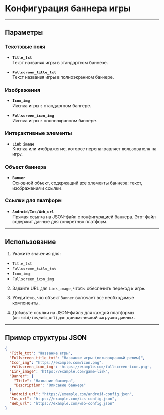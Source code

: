 #  Конфигурация баннера игры


---

## Параметры

### **Текстовые поля**
- **`Title_txt`**  
   Текст названия игры в стандартном баннере.

- **`Fullscreen_title_txt`**  
   Текст названия игры в полноэкранном баннере.

### **Изображения**
- **`Icon_img`**  
   Иконка игры в стандартном баннере.

- **`Fullscreen_icon_img`**  
   Иконка игры в полноэкранном баннере.

### **Интерактивные элементы**
- **`Link_image`**  
   Кнопка или изображение, которое перенаправляет пользователя на игру.

### **Объект баннера**
- **`Banner`**  
   Основной объект, содержащий все элементы баннера: текст, изображения и ссылки.

### **Ссылки для платформ**
- **`Android/Ios/Web_url`**  
   Прямая ссылка на JSON-файл с конфигурацией баннера. Этот файл содержит данные для конкретных платформ.

---

##  Использование
1.  Укажите значения для:
   - `Title_txt`
   - `Fullscreen_title_txt`
   - `Icon_img`
   - `Fullscreen_icon_img`

2. Задайте URL для `Link_image`, чтобы обеспечить переход к игре.

3. Убедитесь, что объект `Banner` включает все необходимые компоненты.

4. Добавьте ссылки на JSON-файлы для каждой платформы (`Android/Ios/Web_url`) для динамической загрузки данных.

---

## Пример структуры JSON

```json
{
  "Title_txt": "Название игры",
  "Fullscreen_title_txt": "Название игры (полноэкранный режим)",
  "Icon_img": "https://example.com/icon.png",
  "Fullscreen_icon_img": "https://example.com/fullscreen-icon.png",
  "Link_image": "https://example.com/game-link",
  "Banner": {
    "Title": "Название баннера",
    "Description": "Описание баннера"
  },
  "Android_url": "https://example.com/android-config.json",
  "Ios_url": "https://example.com/ios-config.json",
  "Web_url": "https://example.com/web-config.json"
}

